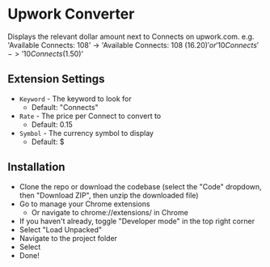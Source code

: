 # Upwork Converter

Displays the relevant dollar amount next to Connects on upwork.com. e.g. 'Available Connects: 108' -> 'Available Connects: 108 ($16.20)' or '10 Connects' -> '10 Connects ($1.50)'

## Extension Settings

- `Keyword` - The keyword to look for
  - Default: "Connects"
- `Rate` - The price per Connect to convert to
  - Default: 0.15
- `Symbol` - The currency symbol to display
  - Default: $

## Installation

- Clone the repo or download the codebase (select the "Code" dropdown, then "Download ZIP", then unzip the downloaded file)
- Go to manage your Chrome extensions
  - Or navigate to chrome://extensions/ in Chrome
- If you haven't already, toggle "Developer mode" in the top right corner
- Select "Load Unpacked"
- Navigate to the project folder
- Select
- Done!
